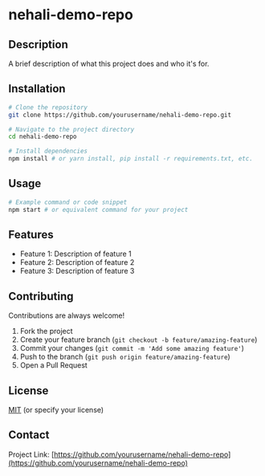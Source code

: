 # nehali-demo-repo

## Description
A brief description of what this project does and who it's for.

## Installation

```bash
# Clone the repository
git clone https://github.com/yourusername/nehali-demo-repo.git

# Navigate to the project directory
cd nehali-demo-repo

# Install dependencies
npm install # or yarn install, pip install -r requirements.txt, etc.
```

## Usage

```bash
# Example command or code snippet
npm start # or equivalent command for your project
```

## Features

- Feature 1: Description of feature 1
- Feature 2: Description of feature 2
- Feature 3: Description of feature 3

## Contributing

Contributions are always welcome!

1. Fork the project
2. Create your feature branch (`git checkout -b feature/amazing-feature`)
3. Commit your changes (`git commit -m 'Add some amazing feature'`)
4. Push to the branch (`git push origin feature/amazing-feature`)
5. Open a Pull Request

## License

[MIT](https://choosealicense.com/licenses/mit/) (or specify your license)

## Contact

Project Link: [https://github.com/yourusername/nehali-demo-repo](https://github.com/yourusername/nehali-demo-repo)
